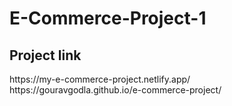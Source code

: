 # E-Commerce-Project-1


 <h2>Project link</h2>
 https://my-e-commerce-project.netlify.app/
 <br>
 https://gouravgodla.github.io/e-commerce-project/
 
 
